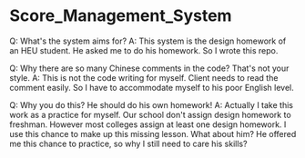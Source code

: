 # Score_Management_System
Q: What's the system aims for?
A: This system is the design homework of an HEU student. He asked me to do his homework. So I wrote this repo.

Q: Why there are so many Chinese comments in the code? That's not your style.
A: This is not the code writing for myself. Client needs to read the comment easily. So I have to accommodate myself to his poor English level.

Q: Why you do this? He should do his own homework!
A: Actually I take this work as a practice for myself. Our school don't assign design homework to freshman. However most colleges assign at least one design homework. I use this chance to make up this missing lesson. What about him? He offered me this chance to practice, so why I still need to care his skills?
